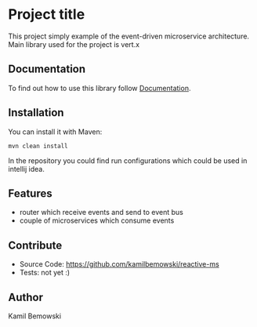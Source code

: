 # Project title

This project simply example of the event-driven microservice architecture. Main library used for the project is vert.x

## Documentation

To find out how to use this library follow [Documentation](http://vertx.io).

## Installation

You can install it with Maven:

```
mvn clean install
```
In the repository you could find run configurations which could be used in intellij idea.

## Features

* router which receive events and send to event bus
* couple of microservices which consume events


## Contribute

* Source Code: https://github.com/kamilbemowski/reactive-ms
* Tests: not yet :)

## Author

Kamil Bemowski
